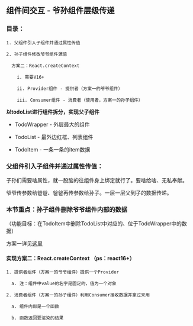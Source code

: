 ## 组件间交互 - 爷孙组件层级传递
### 目录：
```
1. 父组件引入子组件并通过属性传值  

2. 孙子组件修改爷爷组件源值  
  
  方案二：React.createContext

    i. 需要V16+

    ii. Provider组件 - 提供者（方案一的爷爷组件）
    
    iii. Consumer组件 - 消费者（使用者，方案一的孙子组件）
```


**以todoList进行组件拆分，实现父子组件**

* TodoWrapper - 外层最大的组件

* TodoList - 最外边红框、列表组件

* TodoItem - 一条一条的item数据

### 父组件引入子组件并通过属性传值：

子孙们需要啥属性，就一股脑的往组件身上绑定就行了。要啥给啥、无私奉献。

爷爷传参数给爸爸、爸爸再传参数给孙子。一层一层父到子的数据传递。 


### 本节重点：孙子组件删除爷爷组件内部的数据
（功能目标：在TodoItem中删除TodoList中对应的、位于TodoWrapper中的数据）


方案一详见[这里](../family/README.md)

#### 实现方案二：React.createContext （ps：react16+）
```
1. 提供者组件（方案一的爷爷组件）提供一个Provider 

  a. 注：组件中value的名字是固定的，值为一个对象
  
2. 消费者组件（方案一的孙子组件）利用Consumer接收数据并拿过来用

  a. 组件内部是一个函数
  
  b. 函数返回要渲染的结果
```












